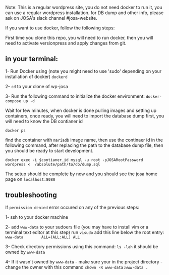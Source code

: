 Note:
This is a regular wordpress site, you do not need docker to run it, you can use a regular wordpress installation.
for DB dump and other info, please ask on JOSA's slack channel #josa-website.


If you want to use docker, follow the following steps:

First time you clone this repo, you will need to run docker, then you will need to activate versionpress and apply changes from git.

## in your terminal:
1- Run Docker using (note you might need to use 'sudo' depending on your installation of docker) 
`dockerd`

2- `cd` to your clone of wp-josa

3- Run the following command to initialize the docker environment: 
`docker-compose up -d`

Wait for few minutes, when docker is done pulling images and setting up containers, once ready, you will need to import the database dump
first, you will need to know the DB contianer id

```
docker ps
```
find the container with `mariadb` image name, then use the continaer id in the following command, after replacing the path to the database dump file, then you should be ready to start development.

```
docker exec -i $contianer_id mysql -u root -pJOSARootPassword wordpress <  /absolute/path/to/db/dump.sql
```

The setup should be complete by now and you should see the josa home page on `localhost:8080`


## troubleshooting

If `permission denied` error occured on any of the previous steps:

1- ssh to your docker machine

2- add `www-data` to your sudoers file (you may have to install vim or a terminal text editor at this step)
run `visudo`
add this line below the root entry:
`www-data        ALL=(ALL:ALL) ALL`

3- Check directory permissions using this command: `ls -lah` it should be owned by `www-data` 

4- If it wasn't owned by `www-data`
	- make sure your in the project directory 
	- change the owner with this command `chown -R www-data:www-data .`
